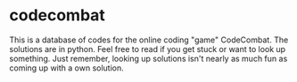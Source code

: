 # codecombat
This is a database of codes for the online coding "game" CodeCombat.
The solutions are in python. Feel free to read if you get stuck or want to look up something.
Just remember, looking up solutions isn't nearly as much fun as coming up with a own solution.
